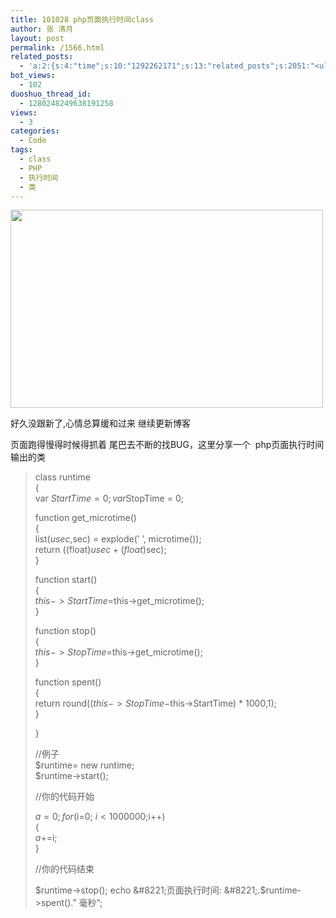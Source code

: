 ```yaml
---
title: 101028 php页面执行时间class
author: 张 清月
layout: post
permalink: /1566.html
related_posts:
  - 'a:2:{s:4:"time";s:10:"1292262171";s:13:"related_posts";s:2051:"<ul class="related_post"><li><a href="http://blog.80aj.com/2010/12/04/101204-phpase-%e5%8a%a0%e5%af%86/" title="101204 phpase 加密">101204 phpase 加密</a></li><li><a href="http://blog.80aj.com/2010/10/30/101030-%e6%96%87%e4%bb%b6%e6%8a%93%e5%8f%96-snoopy%e7%b1%bb%e4%bb%8b%e7%bb%8d/" title="101030 文件抓取 snoopy类介绍">101030 文件抓取 snoopy类介绍</a></li><li><a href="http://blog.80aj.com/2010/10/29/101029-php-%e4%ba%a7%e5%93%81%e5%ae%89%e8%a3%85%e7%a8%8b%e5%ba%8f%e5%88%b6%e4%bd%9c%e4%bb%a3%e7%a0%81demo/" title="101029 php 产品安装程序制作代码demo">101029 php 产品安装程序制作代码demo</a></li><li><a href="http://blog.80aj.com/2010/09/13/100913-php%e6%8b%9b%e8%81%98%e5%b9%bf%e5%91%8a%e4%b8%80%e5%88%99/" title="100913 PHP招聘广告一则">100913 PHP招聘广告一则</a></li><li><a href="http://blog.80aj.com/2010/08/22/100822-php-%e4%b9%a6%e7%b1%8d%e5%88%86%e4%ba%ab/" title="100822 php 书籍分享">100822 php 书籍分享</a></li><li><a href="http://blog.80aj.com/2010/08/21/100821-php%e4%b9%8b%e8%85%be%e8%ae%af%e5%be%ae%e5%8d%9a-api-%e4%bf%ae%e6%94%b9%e7%89%88/" title="100821 php之腾讯微博 Api 修改版">100821 php之腾讯微博 Api 修改版</a></li><li><a href="http://blog.80aj.com/2010/08/18/100818-%e5%85%b3%e4%ba%8ephp-%e9%9d%a2%e8%af%95/" title="100818 关于php 面试">100818 关于php 面试</a></li><li><a href="http://blog.80aj.com/2010/08/09/100809-php-%e7%ac%a6%e5%8f%b7%e6%b3%a8%e8%a7%a3-%e5%a4%a7%e5%85%a8/" title="100809 php 符号注解 大全">100809 php 符号注解 大全</a></li><li><a href="http://blog.80aj.com/2010/08/06/100806-%e4%bd%bf%e7%94%a8php%e5%8f%91%e5%a4%a7%e5%9e%8bweb%e7%b3%bb%e7%bb%9f/" title="100806 使用php发大型WEB系统">100806 使用php发大型WEB系统</a></li><li><a href="http://blog.80aj.com/2010/08/06/100806-php-%e5%a4%96%e9%83%a8%e6%8f%90%e4%ba%a4-%e5%ae%89%e5%85%a8%e5%a4%84%e7%90%86%e6%9c%ba%e5%88%b6/" title="100806 php 外部提交 安全处理机制">100806 php 外部提交 安全处理机制</a></li></ul>";}'
bot_views:
  - 102
duoshuo_thread_id:
  - 1280248249638191258
views:
  - 3
categories:
  - Code
tags:
  - class
  - PHP
  - 执行时间
  - 类
---
```

[<img class="aligncenter size-full wp-image-1427" title="php" src="http://www.80aj.com/wp-content/uploads/2010/08/php.jpg" alt="" width="500" height="317" />][1]

好久没跟新了,心情总算缓和过来 继续更新博客

页面跑得慢得时候得抓着 尾巴去不断的找BUG，这里分享一个  php页面执行时间 输出的类

> class runtime  
> {  
> var $StartTime = 0;  
> var $StopTime = 0;
> 
> function get_microtime()  
> {  
> list($usec, $sec) = explode(&#8216; &#8217;, microtime());  
> return ((float)$usec + (float)$sec);  
> }
> 
> function start()  
> {  
> $this->StartTime = $this->get_microtime();  
> }
> 
> function stop()  
> {  
> $this->StopTime = $this->get_microtime();  
> }
> 
> function spent()  
> {  
> return round(($this->StopTime - $this->StartTime) * 1000,1);  
> }
> 
> }
> 
> //例子  
> $runtime= new runtime;  
> $runtime->start();
> 
> //你的代码开始
> 
> $a = 0;  
> for($i=0; $i<1000000; $i++)  
> {  
> $a += $i;  
> }
> 
> //你的代码结束
> 
> $runtime->stop();  
> echo &#8221;页面执行时间: &#8221;.$runtime->spent().&#8221; 毫秒&#8221;;

 [1]: http://www.80aj.com/wp-content/uploads/2010/08/php.jpg